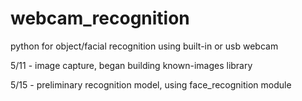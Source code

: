 # webcam_recognition
python for object/facial recognition using built-in or usb webcam


5/11 - image capture, began building known-images library

5/15 - preliminary recognition model, using face_recognition module
